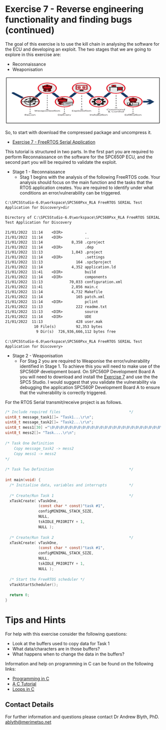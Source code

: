 # Exercise 7 - Reverse engineering functionality and finding bugs (continued)

The goal of this exercise is to use the kill chain in analysing the software for the ECU and developing an exploit. The two stages that we are going to explore in this exercise are:

* Reconnaissance
* Weaponisation

![Cyber Kill Cain](KillChain.png)

So, to start with download the compressed package and uncompress it.

* [Exercise 7 - FreeRTOS Serial Application](https://github.com/Merimetso-Code/EmbeddedAutomotiveSecurity/blob/main/EXERCISE7.zip)

This tutorial is structured in two parts. In the first part you are required to perform Reconnaissance on the software for the SPC650P ECU, and the second part you will be required to validate the exploit.  

* Stage 1 - Reconnaissance
  *  Stag 1 begins with the analysis of the following FreeRTOS code. Your analysis should focus on the main function and the tasks that the RTOS application creates. You are required to identify under what conditions an error/vulnerability can be triggered.
```
C:\SPC5Studio-6.0\workspace\SPC560Pxx_RLA FreeRTOS SERIAL Test Application for Discovery>dir

Directory of C:\SPC5Studio-6.0\workspace\SPC560Pxx_RLA FreeRTOS SERIAL Test Application for Discovery

21/01/2022  11:14    <DIR>          .
21/01/2022  11:14    <DIR>          ..
21/01/2022  11:14             8,358 .cproject
21/01/2022  11:14    <DIR>          .dep
21/01/2022  11:13             1,043 .project
21/01/2022  11:14    <DIR>          .settings
21/01/2022  11:13               164 .spc5project
21/01/2022  11:14             4,352 application.ld
21/01/2022  11:41    <DIR>          build
21/01/2022  11:14    <DIR>          components
21/01/2022  11:13            70,033 configuration.xml
21/01/2022  11:41             2,856 main.c
21/01/2022  11:14             4,732 Makefile
21/01/2022  11:14               165 patch.xml
21/01/2022  11:14    <DIR>          pclint
21/01/2022  11:13               222 readme.txt
21/01/2022  11:13    <DIR>          source
21/01/2022  11:14    <DIR>          UDE
21/01/2022  11:13               428 user.mak
             10 File(s)         92,353 bytes
              9 Dir(s)  726,936,666,112 bytes free

C:\SPC5Studio-6.0\workspace\SPC560Pxx_RLA FreeRTOS SERIAL Test Application for Discovery>
```  

* Stage 2 - Weaponisation
  *  For Stag 2 you are required to Weaponise the error/vulnerability identified in Stage 1. To achieve this you will need to make use of the SPC560P development board. On SPC560P Development Board A you will need to download and install the [Exercise 7]() and use the the SPC5 Studio. I would suggest that you validate the vulnerability via debugging the application SPC560P Development Board A to ensure that the vulnerability is correctly triggered.

For the RTOS Serial transmit/receive project is as follows.
```c
/* Include required files                               */
uint8_t message_task1[]= "Task1...\r\n";
uint8_t message_task2[]= "Task2...\r\n";
uint8_t mess1[30] ="\0\0\0\0\0\0\0\0\0\0\0\0\0\0\0\0\0\0\0\0\0\0\0\0\0\0\0\0\0\0";
uint8_t mess2[]= "Task....\r\n";

/* Task One Definition
    Copy message_task2 -> mess2
    Copy mess1 -> mess2
*/

/* Task Two Definition                                  */

int main(void) {
  /* Initialise data, variables and interrupts          */

  /* Create/Run Task 1                                  */
  xTaskCreate( vTaskOne,
               (const char * const)"task #1",
               configMINIMAL_STACK_SIZE,
               NULL,
               tskIDLE_PRIORITY + 1,
               NULL );

  /* Create/Run Task 2                                  */
  xTaskCreate( vTaskOne,
               (const char * const)"task #1",
               configMINIMAL_STACK_SIZE,
               NULL,
               tskIDLE_PRIORITY + 1,
               NULL );

  /* Start the FreeRTOS scheduler */
  vTaskStartScheduler();

  return 0;
}
```

# Tips and Hints
For help with this exercise consider the following questions:
* Look at the buffers used to copy data for Task 1
* What data/characters are in those buffers?
* What happens when to change the data in the buffers?

Information and help on programming in C can be found on the following links:
* [Programming in C](https://beginnersbook.com/2014/01/c-program-structure/)
* [A C Tutorial](https://www.cprogramming.com/tutorial/c-tutorial.html?inl=nv)
* [Loops in C](https://www.tutorialspoint.com/cprogramming/c_loops.htm)

## Contact Details

For further information and questions please contact Dr Andrew Blyth, PhD. <ablyth@merimetso.net>
